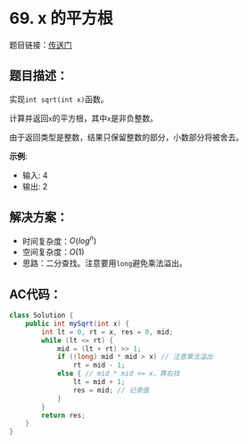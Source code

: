 # 69. x 的平方根
题目链接：[传送门](https://leetcode-cn.com/problems/sqrtx/)

## 题目描述：
实现`int sqrt(int x)`函数。

计算并返回`x`的平方根，其中`x`是非负整数。

由于返回类型是整数，结果只保留整数的部分，小数部分将被舍去。

**示例**:

- 输入: 4
- 输出: 2

## 解决方案：
- 时间复杂度：$O(log^n)$
- 空间复杂度：$O(1)$
- 思路：二分查找。注意要用`long`避免乘法溢出。

## AC代码：
```java
class Solution {
	public int mySqrt(int x) {
		int lt = 0, rt = x, res = 0, mid;
		while (lt <= rt) {
			mid = (lt + rt) >> 1;
			if ((long) mid * mid > x) // 注意乘法溢出
				rt = mid - 1;
			else { // mid * mid <= x，靠右找
				lt = mid + 1;
				res = mid; // 记录值
			}
		}
		return res;
	}
}
```